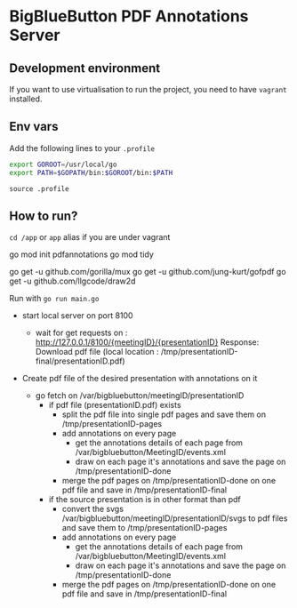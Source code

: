 # BigBlueButton PDF Annotations Server

## Development environment
If you want to use virtualisation to run the project, you need to have `vagrant` installed.

## Env vars

Add the following lines to your `.profile`

```bash
export GOROOT=/usr/local/go
export PATH=$GOPATH/bin:$GOROOT/bin:$PATH 
```

`source .profile`

## How to run?
`cd /app` or `app` alias if you are under vagrant

go mod init pdfannotations
go mod tidy

go get -u github.com/gorilla/mux
go get -u github.com/jung-kurt/gofpdf
go get -u github.com/llgcode/draw2d

Run with `go run main.go`

+ start local server on port 8100 
    - wait for get requests on :
        http://127.0.0.1/8100/{meetingID}/{presentationID}
        Response: Download pdf file (local location : /tmp/presentationID-final/presentationID.pdf)

+ Create pdf file of the desired presentation with annotations on it 
    + go fetch on /var/bigbluebutton/meetingID/presentationID
        + if pdf file (presentationID.pdf) exists 
            - split the pdf file into single pdf pages and save them on /tmp/presentationID-pages
            + add annotations on every page 
                - get the annotations details of each page from /var/bigbluebutton/MeetingID/events.xml 
                - draw on each page it's annotations and save the page on /tmp/presentationID-done
            - merge the pdf pages on /tmp/presentationID-done on one pdf file and save in /tmp/presentationID-final
        + if the source presentation is in other format than pdf 
            - convert the svgs /var/bigbluebutton/meetingID/presentationID/svgs to pdf files 
              and save them to /tmp/presentationID-pages 
            + add annotations on every page 
                - get the annotations details of each page from /var/bigbluebutton/MeetingID/events.xml 
                - draw on each page it's annotations and save the page on /tmp/presentationID-done
            - merge the pdf pages on /tmp/presentationID-done on one pdf file and save in /tmp/presentationID-final
 